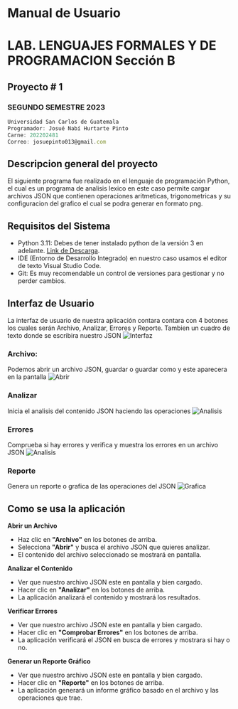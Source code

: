 # Manual de Usuario
# LAB. LENGUAJES FORMALES Y DE PROGRAMACION Sección B
## Proyecto # 1
### SEGUNDO SEMESTRE 2023
```js
Universidad San Carlos de Guatemala
Programador: Josué Nabí Hurtarte Pinto
Carne: 202202481
Correo: josuepinto013@gmail.com
```

## Descripcion general del proyecto
El siguiente programa fue realizado en el lenguaje de programación Python, el cual es un programa de analisis lexico en este caso permite cargar archivos JSON que contienen operaciones aritmeticas, trigonometricas y su configuracion del grafico el cual se podra generar en formato png.

## Requisitos del Sistema
* Python 3.11: Debes de tener instalado python de la versión 3 en adelante. [Link de Descarga](https://www.python.org/downloads/).
* IDE (Entorno de Desarrollo Integrado) en nuestro caso usamos el editor de texto Visual Studio Code.
* Git: Es muy recomendable un control de versiones para gestionar y no perder cambios.

## Interfaz de Usuario
La interfaz de usuario de nuestra aplicación contara contara con 4 botones los cuales serán Archivo, Analizar, Errores y Reporte. Tambien un cuadro de texto donde se escribira nuestro JSON
![Interfaz](https://i.ibb.co/ThfbZW9/Interfaz.png)

### Archivo: 
Podemos abrir un archivo JSON, guardar o guardar como y este aparecera en la pantalla
![Abrir](https://i.ibb.co/0QHGJnZ/Abrir-archivo.png)

### Analizar
Inicia el analisis del contenido JSON haciendo las operaciones
![Analisis](https://i.ibb.co/ftbq3sH/Analisis.png)

### Errores
Comprueba si hay errores y verifica y muestra los errores en un archivo JSON
![Analisis](https://i.ibb.co/Jzm1Wxh/Errores.png)

### Reporte
Genera un reporte o grafica de las operaciones del JSON 
![Grafica](https://i.ibb.co/Yyph1r9/Graficas-Operaciones.png)

## Como se usa la aplicación

**Abrir un Archivo**

*  Haz clic en **"Archivo"** en los botones de arriba.
*  Selecciona **"Abrir"** y busca el archivo JSON que quieres analizar.
*  El contenido del archivo seleccionado se mostrará en pantalla.

**Analizar el Contenido**
*  Ver que nuestro archivo JSON este en pantalla y bien cargado.
*  Hacer clic en **"Analizar"** en los botones de arriba.
*  La aplicación analizará el contenido y mostrará los resultados.

**Verificar Errores**
*  Ver que nuestro archivo JSON este en pantalla y bien cargado.
*  Hacer clic en **"Comprobar Errores"** en los botones de arriba.
*  La aplicación verificará el JSON en busca de errores y mostrara si hay o no.

**Generar un Reporte Gráfico**
*  Ver que nuestro archivo JSON este en pantalla y bien cargado.
*  Hacer clic en **"Reporte"** en los botones de arriba.
*  La aplicación generará un informe gráfico basado en el archivo y las operaciones que trae.


